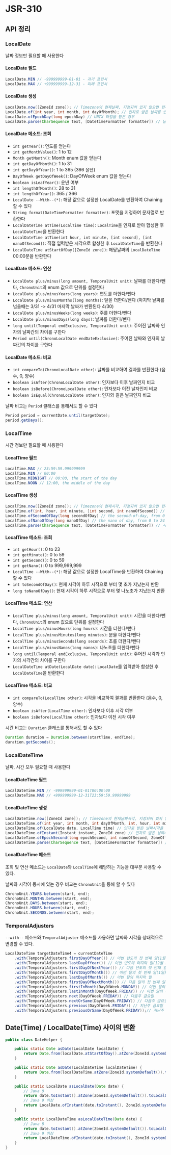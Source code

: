 # JSR-310

## API 정리

### LocalDate

날짜 정보만 필요할 때 사용한다

#### LocalDate 필드

```java
LocalDate.MIN // -999999999-01-01 - 과거 표현시
LocalDate.MAX // +999999999-12-31 - 미래 표현시
```

#### LocalDate 생성

```java
LocalDate.now([ZoneId zone]); // Timezone의 현재날짜, 지정되어 있지 않으면 현재 Timezone의 날짜를 반환한다
LocalDate.of(int year, int month, int dayOfMonth); // 인자로 받은 날짜를 반환한다
LocalDate.ofEpochDay(long epochDay) // UNIX 타임을 받은 경우
LocalDate.parse(CharSequence text, [DatetimeFormatter formatter]) // 날짜 문자열을 파싱함
```

#### LocalDate 메소드: 조회

- `int getYear()`: 연도를 얻는다
- `int getMonthValue()`: 1 to 12
- `Month getMonth()`: Month enum 값을 얻는다
- `int getDayOfMonth()`: 1 to 31
- `int getDayOfYear()`: 1 to 365 (366 윤년)
- `DayOfWeek getDayOfWeek()`: DayOfWeek enum 값을 얻는다
- `boolean isLeafYear()`: 윤년 여부
- `int lengthOfMonth()`: 28 to 31
- `int lengthOfYear()`: 365 / 366
- `LocalDate --With--(*)`: 해당 값으로 설정한 LocalDate를 반환하여 Chaining 할 수 있다
- `String format(DateTimeFormatter formatter)`: 포맷을 지정하여 문자열로 반환한다
- `LocalDateTime atTime(LocalTime time)`: `LocalTime`을 인자로 받아 합성한 후 `LocalDateTime`을 반환한다
- `LocalDateTime atTime(int hour, int minute, [int second], [int nanoOfSecond])`: 직접 입력받은 시각으로 합성한 후 `LocalDateTime`을 반환한다
- `LocalDateTime atStartOfDay([ZoneId zone])`: 해당날짜의 `LocalDateTime` 00:00분을 반환한다

#### LocalDate 메소드: 연산

- `LocalDate plus/minus(long amount, TemporalUnit unit)`: 날짜를 더한다/뺀다, `ChronoUnit`의 enum 값으로 단위를 설정한다
- `LocalDate plus/minusYears(long years)`: 연도를 더한다/뺀다
- `LocalDate plus/minusMonths(long months)`: 달을 더한다/뺀다 (마지막 날짜를 넘을때는 3/31 -> 4/31 마지막 날짜가 반환된다 4/30)
- `LocalDate plus/minusWeeks(long weeks)`: 주를 더한다/뺀다
- `LocalDate plus/minusDays(long days)`: 날짜를 더한다/뺀다
- `long until(Temporal endExclusive, TemporalUnit unit)`: 주어진 날짜와 인자의 날짜간의 차이를 구한다
- `Period until(ChronoLocalDate endDateExclusive)`: 주어진 날짜와 인자의 날짜간의 차이를 구한다

#### LocalDate 메소드: 비교

- `int compareTo(ChronoLocalDate other)`: 날짜를 비교하여 결과를 반환한다 (음수, 0, 양수)
- `boolean isAfter(ChronoLocalDate other)`: 인자보다 이후 날짜인지 비교
- `boolean isBefore(ChronoLocalDate other)`: 인자보다 이전 날자인지 비교
- `boolean isEqual(ChronoLocalDate other)`: 인자와 같은 날짜인지 비교

날짜 비교는 `Period` 클래스를 통해서도 할 수 있다

```java
Period period = currentDate.until(targetDate);
period.getDays();
```

### LocalTime

시간 정보만 필요할 때 사용한다

#### LocalTime 필드

```java
LocalTime.MAX // 23:59:59.999999999
LocalTime.MIN // 00:00
LocalTime.MIDNIGHT // 00:00, the start of the day
LocalTime.NOON // 12:00, the middle of the day
```

#### LocalTime 생성

```java
LocalTime.now([ZoneId zone]); // Timezone의 현재시각, 지정되어 있지 않으면 현재 Timezone의 시각을 반환한다
LocalTime.of(int, hour, int minute, [int second, int nanoOfSecond]) // 인자로 받은 시각을 반환한다
LocalTime.ofSecondOfDay(long secondOfDay) // the second-of-day, from 0 to 24 * 60 * 60 - 1
LocalTime.ofNanoOfDay(long nanoOfDay) // the nano of day, from 0 to 24 * 60 * 60 * 1,000,000,000 - 1
LocalTime.parse(CharSequence text, [DatetimeFormatter formatter]) // 시각 문자열을 파싱함
```

#### LocalTime 메소드: 조회

- `int getHour()`: 0 to 23
- `int getMinute()`: 0 to 59
- `int getSecond()`: 0 to 59
- `int getNano()`: 0 to 999,999,999
- `LocalTime --With--(*)`: 해당 값으로 설정한 LocalTime을 반환하여 Chaining 할 수 있다
- `int toSecondOfDay()`: 현재 시각이 하루 시작으로 부터 몇 초가 지났는지 반환
- `long toNanoOfDay()`: 현재 시각이 하루 시작으로 부터 몇 나노초가 지났는지 반환

#### LocalTime 메소드: 연산

- `LocalTime plus/minus(long amount, TemporalUnit unit)`: 시간을 더한다/뺀다, `ChronoUnit`의 enum 값으로 단위를 설정한다
- `LocalTime plus/minusHours(long hours)`: 시간을 더한다/뺀다
- `LocalTime plus/minusMinutes(long minutes)`: 분을 더한다/뺀다
- `LocalTime plus/minusSeconds(long seconds)`: 초를 더한다/뺀다
- `LocalTime plus/minusNanos(long nanos)`: 나노초를 더한다/뺀다
- `long until(Temporal endExclusive, TemporalUnit unit)`: 주어진 시각과 인자의 시각간의 차이를 구한다
- `LocalDateTime atDate(LocalDate date)`: `LocalDate`를 입력받아 합성한 후 `LocalDateTime`을 반환한다

#### LocalTime 메소드: 비교

- `int compareTo(LocalTime other)`: 시각을 비교하여 결과를 반환한다 (음수, 0, 양수)
- `boolean isAfter(LocalTime other)`: 인자보다 이후 시각 여부
- `boolean isBefore(LocalTime other)`: 인자보다 이전 시각 여부

시간 비교는 `Duration` 클래스를 통해서도 할 수 있다

```java
Duration duration = Duration.between(startTime, endTime);
duration.getSeconds();
```

### LocalDateTime

날짜, 시간 모두 필요할 때 사용한다

#### LocalDateTime 필드

```java
LocalDateTime.MIN // -999999999-01-01T00:00:00
LocalDateTime.MAX // +999999999-12-31T23:59:59.99999999
```

#### LocalDateTime 생성

```java
LocalDateTime.now([ZoneId zone]); // Timezone의 현재날짜시각, 지정되어 있지 않으면 현재 Timezone의 날짜시각을 반환한다
LocalDateTime.of(int year, int month, int dayOfMonth, int, hour, int minute, [int second, int nanoOfSecond]) // 인자로 받은 날짜시각을 반환한다
LocalDateTime.of(LocalDate date, LocalTime time) // 인자로 받은 날짜시각을 반환한다
LocalDateTime.ofInstant(Instant instant, ZoneId zone) // 인자로 받은 날짜시각을 반환한다
LocalDateTime.ofEpochSecond(long epochSecond, int nanoOfSecond, ZoneOffset offset) // UNIX 시각으로 현재 날짜시각을 구한다
LocalDateTime.parse(CharSequence text, [DatetimeFormatter formatter]) // 시각 문자열을 파싱함
```

#### LocalDateTime 메소드

조회 및 연산 메소드는 `LocalDate`와 `LocalTime`에 해당하는 기능을 대부분 사용할 수 있다.

날짜와 시각이 동시에 있는 경우 비교는 `ChronoUnit`을 통해 할 수 있다

```java
ChronoUnit.YEARS.between(start, end);
ChronoUnit.MONTHS.between(start, end);
ChronoUnit.DAYS.between(start, end);
ChronoUnit.HOURS.between(start, end);
ChronoUnit.SECONDS.between(start, end);
```

### TemporalAdjusters

`--with--` 메소드와 `TemporalAdjuster` 메소드를 사용하면 날짜와 시각을 상대적으로 변경할 수 있다.

```java
LocalDateTime targetDateTime4 = currentDateTime
    .with(TemporalAdjusters.firstDayOfYear()) // 이번 년도의 첫 번째 일(1월 1일)
    .with(TemporalAdjusters.lastDayOfYear()) // 이번 년도의 마지막 일(12월 31일)
    .with(TemporalAdjusters.firstDayOfNextYear()) // 다음 년도의 첫 번째 일(1월 1일)
    .with(TemporalAdjusters.firstDayOfMonth()) // 이번 달의 첫 번째 일(1일)
    .with(TemporalAdjusters.lastDayOfMonth()) // 이번 달의 마지막 일
    .with(TemporalAdjusters.firstDayOfNextMonth()) // 다음 달의 첫 번째 일(1일)
    .with(TemporalAdjusters.firstInMonth(DayOfWeek.MONDAY)) // 이번 달의 첫 번째 요일(여기서는 월요일)
    .with(TemporalAdjusters.lastInMonth(DayOfWeek.FRIDAY)) // 이번 달의 마지막 요일(여기서는 마지막 금요일)
    .with(TemporalAdjusters.next(DayOfWeek.FRIDAY)) // 다음주 금요일
    .with(TemporalAdjusters.nextOrSame(DayOfWeek.FRIDAY)) // 다음주 금요일(오늘 포함. 오늘이 금요일이라면 오늘 날짜가 표시 된다.)
    .with(TemporalAdjusters.previous(DayOfWeek.FRIDAY)) // 지난주 금요일
    .with(TemporalAdjusters.previousOrSame(DayOfWeek.FRIDAY));// 지난주 금요일(오늘 포함)
```

## Date(Time) / LocalDate(Time) 사이의 변환

```java
public class DateHelper {

    public static Date asDate(LocalDate localDate) {
        return Date.from(localDate.atStartOfDay().atZone(ZoneId.systemDefault()).toInstant());
    }

    public static Date asDate(LocalDateTime localDateTime) {
        return Date.from(localDateTime.atZone(ZoneId.systemDefault()).toInstant());
    }

    public static LocalDate asLocalDate(Date date) {
        // Java 8
        return date.toInstant().atZone(ZoneId.systemDefault()).toLocalDate();
        // Java 9 이상
        return LocalDate.ofInstant(date.toInstant(), ZoneId.systemDefault())
    }

    public static LocalDateTime asLocalDateTime(Date date) {
        // Java 8
        return date.toInstant().atZone(ZoneId.systemDefault()).toLocalDateTime();
        // Java 9 이상
        return LocalDateTime.ofInstant(date.toInstant(), ZoneId.systemDefault());
    }
}
```
